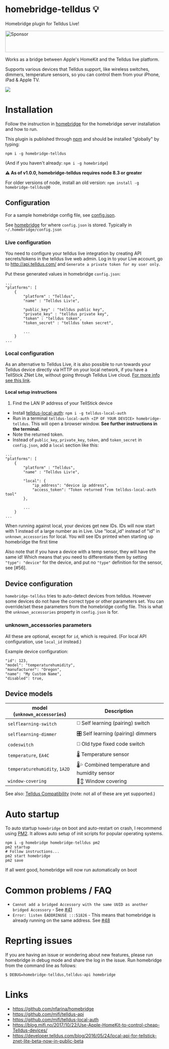 # homebridge-telldus 💡
Homebridge plugin for Telldus Live!

<a target='_blank' rel='nofollow' href='https://app.codesponsor.io/link/a3DabSrJLUgh3DWQzN9s8KRM/jchnlemon/homebridge-telldus'>
  <img alt='Sponsor' width='888' height='68' src='https://app.codesponsor.io/embed/a3DabSrJLUgh3DWQzN9s8KRM/jchnlemon/homebridge-telldus.svg' />
</a>

Works as a bridge between Apple's HomeKit and the Telldus live platform.

Supports various devices that Telldus support, like wireless switches, dimmers, temperature sensors, so you can control them from your iPhone, iPad & Apple TV.

![](https://mifi.no/uploads/IMG_2777-512.jpg)

# Installation
Follow the instruction in [homebridge](https://www.npmjs.com/package/homebridge) for the homebridge server installation and how to run.

This plugin is published through [npm](https://www.npmjs.com/package/homebridge-telldus) and should be installed "globally" by typing:

`npm i -g homebridge-telldus`

(And if you haven't already: `npm i -g homebridge`)

**⚠️ As of v1.0.0, homebridge-telldus requires node 8.3 or greater**

For older versions of node, install an old version: `npm install -g homebridge-telldus@0`

## Configuration

For a sample homebridge config file, see [config.json](https://github.com/jchnlemon/homebridge-telldus/blob/master/config.json).

See [homebridge](https://github.com/nfarina/homebridge) for where `config.json` is stored. Typically in `~/.homebridge/config.json`

### Live configuration

You need to configure your telldus live integration by creating API secrets/tokens in the telldus live web admin. Log in to your Live account, go to http://api.telldus.com/ and `Generate a private token for my user only`.

Put these generated values in homebridge `config.json`:

```
...
"platforms": [
    {
        "platform" : "Telldus",
        "name" : "Telldus Liv!e",

        "public_key" : "telldus public key",
        "private_key" : "telldus private key",
        "token" : "telldus token",
        "token_secret" : "telldus token secret",

        ...
    }
...
```

### Local configuration

As an alternative to Telldus Live, it is also possible to run towards your Telldus device directly via HTTP on your local network, if you have a TellStick ZNet Lite, without going through Telldus Live cloud. [For more info see this link](https://developer.telldus.com/blog/2016/05/24/local-api-for-tellstick-znet-lite-beta-now-in-public-beta).

#### Local setup instructions
1. Find the LAN IP address of your TellStick device
- Install [telldus-local-auth](https://github.com/mifi/telldus-local-auth): `npm i -g telldus-local-auth`
- Run in a terminal `telldus-local-auth <IP OF YOUR DEVICE> homebridge-telldus`. This will open a browser window. **See further instructions in the terminal.**
- Note the returned token.
- Instead of `public_key`, `private_key`, `token`, and `token_secret` in `config.json`, add a `local` section like this:

```
...
"platforms": [
    {
        "platform" : "Telldus",
        "name" : "Telldus Liv!e",

        "local": {
            "ip_address": "device ip address",
            "access_token": "Token returned from telldus-local-auth tool"
        },

        ...
    }
...
```

When running against local, your devices get new IDs. IDs will now start with 1 instead of a large number as in Live. Use "local_id" instead of "id" in `unknown_accessories` for local. You will see IDs printed when starting up homebridge the first time

Also note that if you have a device with a temp sensor, they will have the same id! Which means that you need to differentiate them by setting `"type": "device"` for the device, and put no `"type"` definition for the sensor, see [#56].

## Device configuration

`homebridge-telldus` tries to auto-detect devices from telldus. However some devices do not have the correct type or other parameters set. You can override/set these parameters from the homebridge config file. This is what the `unknown_accessories` property in `config.json` is for.

### unknown_accessories parameters
All these are optional, except for `id`, which is required. (For local API configuration, use `local_id` instead.)

Example device configuration:
```
"id": 123,
"model": "temperaturehumidity",
"manufacturer": "Oregon",
"name": "My Custom Name",
"disabled": true,
```


## Device models
model (`unknown_accessories`) | Description
--- | ---
`selflearning-switch` | ◻️ Self learning (pairing) switch
`selflearning-dimmer` | 🎛 Self learning (pairing) dimmers
`codeswitch` | ◻️ Old type fixed code switch
`temperature`, `EA4C` | 🌡 Temperature sensor
`temperaturehumidity`, `1A2D` | 🌡💦 Combined temperature and humidity sensor
`window-covering` | 🚪↕️ Window covering
See also:
[Telldus Compatibility](http://old.telldus.com/products/compability) (note: not all of these are yet supported.)

# Auto startup
To auto startup `homebridge` on boot and auto-restart on crash, I recommend using [PM2](https://nodejs.org/dist/v8.7.0/node-v8.7.0-linux-x64.tar.xz). It allows auto setup of init scripts for popular operating systems.

```
npm i -g homebridge homebridge-telldus pm2
pm2 startup
# Follow instructions...
pm2 start homebridge
pm2 save
```
If all went good, homebridge will now run automatically on boot

# Common problems / FAQ
- `Cannot add a bridged Accessory with the same UUID as another bridged Accessory` - See [#41](https://github.com/jchnlemon/homebridge-telldus/issues/41)
- `Error: listen EADDRINUSE :::51826` - This means that homebridge is already running on the same address. See [#48](https://github.com/jchnlemon/homebridge-telldus/issues/48)

# Reprting issues
If you are having an issue or wondering about new features, please run homebridge in debug mode and share the log in the issue.
Run homebridge from the command line as follows:

```$ DEBUG=homebridge-telldus,telldus-api homebridge```

# Links
- https://github.com/nfarina/homebridge
- https://github.com/mifi/telldus-api
- https://github.com/mifi/telldus-local-auth
- https://blog.mifi.no/2017/10/22/Use-Apple-HomeKit-to-control-cheap-Telldus-devices/
- https://developer.telldus.com/blog/2016/05/24/local-api-for-tellstick-znet-lite-beta-now-in-public-beta
